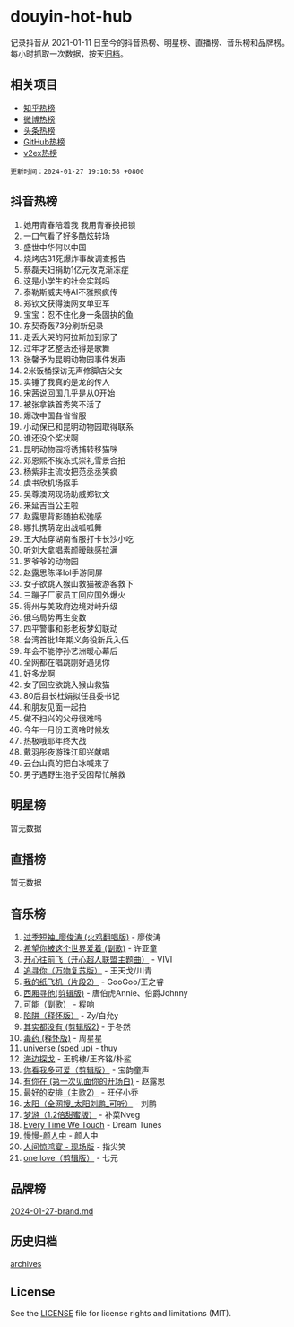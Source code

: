 # douyin-hot-hub

记录抖音从 2021-01-11 日至今的抖音热榜、明星榜、直播榜、音乐榜和品牌榜。每小时抓取一次数据，按天[归档](archives)。

## 相关项目

- [知乎热榜](https://github.com/lonnyzhang423/zhihu-hot-hub)
- [微博热榜](https://github.com/lonnyzhang423/weibo-hot-hub)
- [头条热榜](https://github.com/lonnyzhang423/toutiao-hot-hub)
- [GitHub热榜](https://github.com/lonnyzhang423/github-hot-hub)
- [v2ex热榜](https://github.com/lonnyzhang423/v2ex-hot-hub)


`更新时间：2024-01-27 19:10:58 +0800`

## 抖音热榜

1. 她用青春陪着我 我用青春换把锁
1. 一口气看了好多酷炫转场
1. 盛世中华何以中国
1. 烧烤店31死爆炸事故调查报告
1. 蔡磊夫妇捐助1亿元攻克渐冻症
1. 这是小学生的社会实践吗
1. 泰勒斯威夫特AI不雅照疯传
1. 郑钦文获得澳网女单亚军
1. 宝宝：忍不住化身一条固执的鱼
1. 东契奇轰73分刷新纪录
1. 走丢大哭的阿拉斯加到家了
1. 过年才艺整活还得是歌舞
1. 张馨予为昆明动物园事件发声
1. 2米饭桶探访无声修脚店父女
1. 实锤了我真的是龙的传人
1. 宋茜说回国几乎是从0开始
1. 被张拿铁首秀笑不活了
1. 爆改中国各省省服
1. 小动保已和昆明动物园取得联系
1. 谁还没个奖状啊
1. 昆明动物园将诱捕转移猫咪
1. 邓恩熙不挨冻式崇礼雪景合拍
1. 杨紫非主流妆把范丞丞笑疯
1. 虞书欣机场抠手
1. 吴尊澳网现场助威郑钦文
1. 来延吉当公主啦
1. 赵露思背影随拍松弛感
1. 娜扎携萌宠出战呱呱舞
1. 王大陆穿湖南省服打卡长沙小吃
1. 听刘大拿唱素颜暧昧感拉满
1. 罗爷爷的动物园
1. 赵露思陈泽lol手游同屏
1. 女子欲跳入猴山救猫被游客救下
1. 三蹦子厂家员工回应国外爆火
1. 得州与美政府边境对峙升级
1. 俄乌局势再生变数
1. 四平警事和影老板梦幻联动
1. 台湾首批1年期义务役新兵入伍
1. 年会不能停孙艺洲暖心幕后
1. 全网都在唱跳刚好遇见你
1. 好多龙啊
1. 女子回应欲跳入猴山救猫
1. 80后县长杜娟拟任县委书记
1. 和朋友见面一起拍
1. 做不扫兴的父母很难吗
1. 今年一月份工资啥时候发
1. 热极哦耶年终大战
1. 戴羽彤夜游珠江即兴献唱
1. 云台山真的把白冰喊来了
1. 男子遇野生狍子受困帮忙解救

## 明星榜

暂无数据

## 直播榜

暂无数据

## 音乐榜

1. [过季短袖_廖俊涛 (火鸡翻唱版)](https://sf3-cdn-tos.douyinstatic.com/obj/tos-cn-ve-2774/ogQVJl0tRBKxQgZji7YClFEBrVDeHpPTWfCZbQ) - 廖俊涛
1. [希望你被这个世界爱着 (副歌)](https://sf86-cdn-tos.douyinstatic.com/obj/tos-cn-ve-2774/oUHCmWQfZlE3QQBKBeD8rCFLpJzPgCpImhsxMt) - 许亚童
1. [开心往前飞（开心超人联盟主题曲）](https://sf86-cdn-tos.douyinstatic.com/obj/tos-cn-ve-2774/9d8fb7c82cf1421fb93a9fe925275e0a) - VIVI
1. [追寻你（万物复苏版）](https://sf3-cdn-tos.douyinstatic.com/obj/tos-cn-ve-2774/oYeAZJsbjIDit9APmBg8u6uDUQnHmoCf3gbo74) - 王天戈/川青
1. [我的纸飞机（片段2）](https://sf86-cdn-tos.douyinstatic.com/obj/tos-cn-ve-2774/oM2ZrKcg2CD5AeRB2gkeXOFB1IxAGJdZPazYHf) - GooGoo/王之睿
1. [西厢寻他(剪辑版)](https://sf3-cdn-tos.douyinstatic.com/obj/tos-cn-ve-2774/oUsAVfAQKlRNxEv5qxvIB8o5qmIWUcXbzJKJhw) - 唐伯虎Annie、伯爵Johnny
1. [可能（副歌）](https://sf86-cdn-tos.douyinstatic.com/obj/tos-cn-ve-2774/cde1731888894259b333569393c2fb51) - 程响
1. [陷阱（释怀版）](https://sf3-cdn-tos.douyinstatic.com/obj/tos-cn-ve-2774/oE8C21LeZrzKLDFfQYgMzx4GAIHageG5IzayY7) - Zy/白允y
1. [其实都没有 (剪辑版2)](https://sf3-cdn-tos.douyinstatic.com/obj/tos-cn-ve-2774/oEBNQenHZtBhxYjGgUDQk0BCHTigQafgFlbQ7k) - 于冬然
1. [毒药 (释怀版)](https://sf86-cdn-tos.douyinstatic.com/obj/tos-cn-ve-2774/oYILMEAzspdZBIzy4frJNB8ZHPHWAhiwowd4Ad) - 周星星
1. [universe (sped up)](https://sf86-cdn-tos.douyinstatic.com/obj/tos-cn-ve-2774/oIQnurQLDCsdYeegkM4CKuVb23MZBXtX6QB8bv) - thuy
1. [海边探戈](https://sf86-cdn-tos.douyinstatic.com/obj/tos-cn-ve-2774/os9gE0VQCGqt6VQkZDyBBYvfSDY0QFe3vVmubn) - 王鹤棣/王齐铭/朴鲨
1. [你看我多可爱（剪辑版）](https://sf86-cdn-tos.douyinstatic.com/obj/tos-cn-ve-2774/018d241ee66a4a189b2fa9ea2fe3363d) - 宝韵童声
1. [有你在 (第一次见面你的开场白)](https://sf86-cdn-tos.douyinstatic.com/obj/tos-cn-ve-2774/oAthrQ3ClJBfI57uBoFEgNDYtNCZ0TSYQQfxQ0) - 赵露思
1. [最好的安排（主歌2）](https://sf86-cdn-tos.douyinstatic.com/obj/tos-cn-ve-2774/oMMZX1DuHpMwgoDztBmZswgQnbCeeANZxBHkFY) - 旺仔小乔
1. [太阳（全网搜_太阳刘鹏_可听）](https://sf6-cdn-tos.douyinstatic.com/obj/tos-cn-ve-2774/ogWbyIQnlBFImVbeDocRdCIYtBHlbJXgfZMvgz) - 刘鹏
1. [梦游（1.2倍甜蜜版）](https://sf6-cdn-tos.douyinstatic.com/obj/tos-cn-ve-2774/o4gyAUm8hwufoEABmwVIiQtHsFuGzAEEWtNMzo) - 补菜Nveg
1. [Every Time We Touch](https://sf86-cdn-tos.douyinstatic.com/obj/tos-cn-ve-2774/ogN6lUKQeBBfEVhIOMikG1CcJjugxk1tztZyhP) - Dream Tunes
1. [慢慢-颜人中](https://sf3-cdn-tos.douyinstatic.com/obj/tos-cn-ve-2774/ocjHNfBXdBxQNC8ZGAeoLMFTUgtBg8bkExunDC) - 颜人中
1. [人间惊鸿宴 - 现场版](https://sf3-cdn-tos.douyinstatic.com/obj/tos-cn-ve-2774/osF4mrPePAf2Yv8Wfr5fATCHZwL5h1QiGQAKwz) - 指尖笑
1. [one love（剪辑版）](https://sf86-cdn-tos.douyinstatic.com/obj/tos-cn-ve-2774/o4utbbKzHedACBQ0bkG7ZBgUvDQzbBDnYd1f1k) - 七元

## 品牌榜

[2024-01-27-brand.md](archives/2024-01-27-brand.md)

## 历史归档

[archives](archives)

## License

See the [LICENSE](LICENSE) file for license rights and limitations (MIT).
